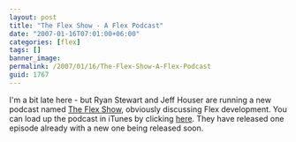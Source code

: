 ```yaml
---
layout: post
title: "The Flex Show - A Flex Podcast"
date: "2007-01-16T07:01:00+06:00"
categories: [flex]
tags: []
banner_image: 
permalink: /2007/01/16/The-Flex-Show-A-Flex-Podcast
guid: 1767
---
```


I'm a bit late here - but Ryan Stewart and Jeff Houser are running a new podcast named <a href="http://www.theflexshow.com/blog/">The Flex Show</a>, obviously discussing Flex development. You can load up the podcast in iTunes by clicking <a href="http://phobos.apple.com/WebObjects/MZStore.woa/wa/viewPodcast?id=212654258">here</a>. They have released one episode already with a new one being released soon.